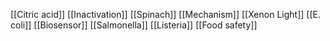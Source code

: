 [[Citric acid]]
[[Inactivation]]
[[Spinach]]
[[Mechanism]]
[[Xenon Light]]
[[E. coli]]
[[Biosensor]]
[[Salmonella]]
[[Listeria]]
[[Food safety]]
